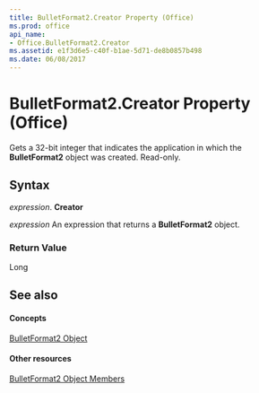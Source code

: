 ```yaml
---
title: BulletFormat2.Creator Property (Office)
ms.prod: office
api_name:
- Office.BulletFormat2.Creator
ms.assetid: e1f3d6e5-c40f-b1ae-5d71-de8b0857b498
ms.date: 06/08/2017
---
```



# BulletFormat2.Creator Property (Office)

Gets a 32-bit integer that indicates the application in which the **BulletFormat2** object was created. Read-only.


## Syntax

 _expression_. **Creator**

 _expression_ An expression that returns a **BulletFormat2** object.


### Return Value

Long


## See also


#### Concepts


[BulletFormat2 Object](bulletformat2-object-office.md)
#### Other resources


[BulletFormat2 Object Members](bulletformat2-members-office.md)

